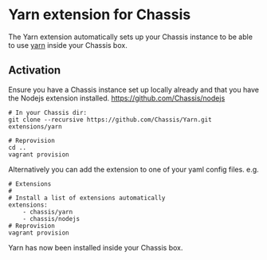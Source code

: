 # Yarn extension for Chassis
The Yarn extension automatically sets up your Chassis instance to be able to use [yarn](https://github.com/yarnpkg/yarn) inside your Chassis box.

## Activation
Ensure you have a Chassis instance set up locally already and that you have the Nodejs extension installed. https://github.com/Chassis/nodejs

```
# In your Chassis dir:
git clone --recursive https://github.com/Chassis/Yarn.git extensions/yarn

# Reprovision
cd ..
vagrant provision
```

Alternatively you can add the extension to one of your yaml config files. e.g.
```
# Extensions
#
# Install a list of extensions automatically
extensions:
    - chassis/yarn
    - chassis/nodejs
# Reprovision
vagrant provision
```

Yarn has now been installed inside your Chassis box.
